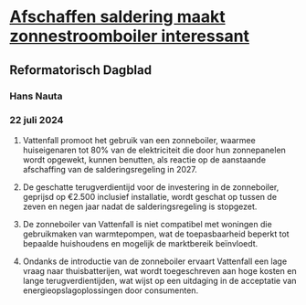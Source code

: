 # [Afschaffen saldering maakt zonnestroomboiler interessant](https://advance.lexis.com/api/document?collection=news&id=urn:contentItem:6CJ4-CV11-JCMB-C00M-00000-00&context=1519360)
## Reformatorisch Dagblad
### Hans Nauta
### 22 juli 2024

1. Vattenfall promoot het gebruik van een zonneboiler, waarmee huiseigenaren tot 80% van de elektriciteit die door hun zonnepanelen wordt opgewekt, kunnen benutten, als reactie op de aanstaande afschaffing van de salderingsregeling in 2027.

2. De geschatte terugverdientijd voor de investering in de zonneboiler, geprijsd op €2.500 inclusief installatie, wordt geschat op tussen de zeven en negen jaar nadat de salderingsregeling is stopgezet.

3. De zonneboiler van Vattenfall is niet compatibel met woningen die gebruikmaken van warmtepompen, wat de toepasbaarheid beperkt tot bepaalde huishoudens en mogelijk de marktbereik beïnvloedt.

4. Ondanks de introductie van de zonneboiler ervaart Vattenfall een lage vraag naar thuisbatterijen, wat wordt toegeschreven aan hoge kosten en lange terugverdientijden, wat wijst op een uitdaging in de acceptatie van energieopslagoplossingen door consumenten.